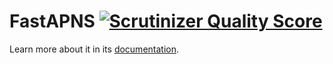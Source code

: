 FastAPNS [![Scrutinizer Quality Score](https://scrutinizer-ci.com/g/samtny/fastapns/badges/quality-score.png?s=189df68e00c75d3fe155bc0da0b53b53709a9895)](https://scrutinizer-ci.com/g/samtny/fastapns/)
==========

Learn more about it in its [documentation](http://samtny.com/libs/fastapns).
